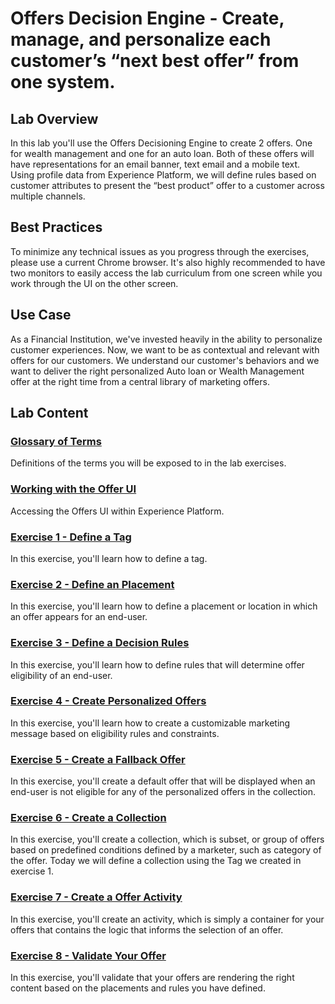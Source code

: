 # Offers Decision Engine - Create, manage, and personalize each customer’s “next best offer” from one system.

## Lab Overview

In this lab you'll use the Offers Decisioning Engine to create 2 offers. One for wealth management and one for an auto loan. Both of these offers will have representations for an email banner, text email and a mobile text. Using profile data from Experience Platform, we will define rules based on customer attributes to present the “best product” offer to a customer across multiple channels.

## Best Practices
To minimize any technical issues as you progress through the exercises, please use a current Chrome browser. It's also highly recommended to have two monitors to easily access the lab curriculum from one screen while you work through the UI on the other screen.


## Use Case
As a Financial Institution, we've invested heavily in the ability to personalize customer experiences. Now, we want to be as contextual and relevant with offers for our customers.
We understand our customer's behaviors and we want to deliver the right personalized Auto loan or Wealth Management offer at the right time from a central library of marketing offers.



## Lab Content

### [Glossary of Terms](Glossary.md)

Definitions of the terms you will be exposed to in the lab exercises.

### [Working with the Offer UI](OffersUI.md)

Accessing the Offers UI within Experience Platform.

### [Exercise 1 - Define a Tag](Exercise1-Tags.md)

In this exercise, you'll learn how to define a tag.

### [Exercise 2 - Define an Placement](Exercise2-Placements.md)

In this exercise, you'll learn how to define a placement or location in which an offer appears for an end-user.

### [Exercise 3 - Define a Decision Rules](Exercise3-DecisionRules.md)

In this exercise, you'll learn how to define rules that will determine offer eligibility of an end-user.

### [Exercise 4 - Create Personalized Offers](Exercise4-PersonalizedOffers.md)

In this exercise, you'll learn how to create a customizable marketing message based on eligibility rules and constraints. 

### [Exercise 5 - Create a Fallback Offer](Exercise5-FallbackOffer.md)

In this exercise, you'll create a default offer that will be displayed when an end-user is not eligible for any of the personalized offers in the collection.

### [Exercise 6 - Create a Collection](Exercise6-Collections.md)

In this exercise, you'll create a collection, which is subset, or group of offers based on predefined conditions defined by a marketer, such as category of the offer. Today we will define a collection using the Tag we created in exercise 1.

### [Exercise 7 - Create a Offer Activity](Exercise7-OfferActivity.md)

In this exercise, you'll create an activity, which is simply a container for your offers that contains the logic that informs the selection of an offer.

### [Exercise 8 - Validate Your Offer ](Exercise8-ValidateOffer.md)

In this exercise, you'll validate that your offers are rendering the right content based on the placements and rules you have defined.
